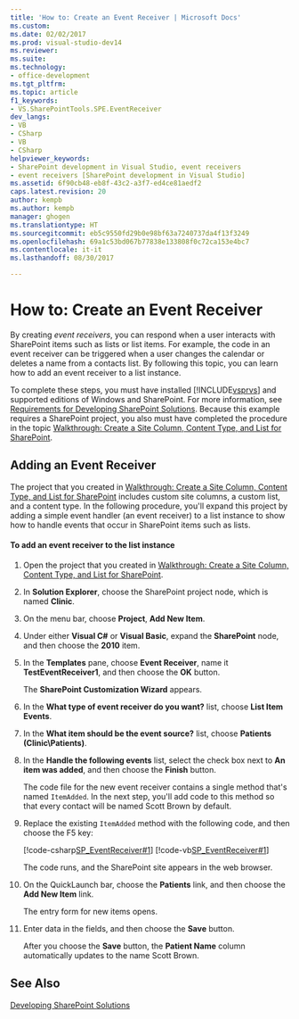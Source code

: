 ```yaml
---
title: 'How to: Create an Event Receiver | Microsoft Docs'
ms.custom: 
ms.date: 02/02/2017
ms.prod: visual-studio-dev14
ms.reviewer: 
ms.suite: 
ms.technology:
- office-development
ms.tgt_pltfrm: 
ms.topic: article
f1_keywords:
- VS.SharePointTools.SPE.EventReceiver
dev_langs:
- VB
- CSharp
- VB
- CSharp
helpviewer_keywords:
- SharePoint development in Visual Studio, event receivers
- event receivers [SharePoint development in Visual Studio]
ms.assetid: 6f90cb48-eb8f-43c2-a3f7-ed4ce81aedf2
caps.latest.revision: 20
author: kempb
ms.author: kempb
manager: ghogen
ms.translationtype: HT
ms.sourcegitcommit: eb5c9550fd29b0e98bf63a7240737da4f13f3249
ms.openlocfilehash: 69a1c53bd067b77838e133808f0c72ca153e4bc7
ms.contentlocale: it-it
ms.lasthandoff: 08/30/2017

---
```

# <a name="how-to-create-an-event-receiver"></a>How to: Create an Event Receiver
  By creating *event receivers*, you can respond when a user interacts with SharePoint items such as lists or list items. For example, the code in an event receiver can be triggered when a user changes the calendar or deletes a name from a contacts list. By following this topic, you can learn how to add an event receiver to a list instance.  
  
 To complete these steps, you must have installed [!INCLUDE[vsprvs](../sharepoint/includes/vsprvs-md.md)] and supported editions of Windows and SharePoint. For more information, see [Requirements for Developing SharePoint Solutions](../sharepoint/requirements-for-developing-sharepoint-solutions.md). Because this example requires a SharePoint project, you also must have completed the procedure in the topic [Walkthrough: Create a Site Column, Content Type, and List for SharePoint](../sharepoint/walkthrough-create-a-site-column-content-type-and-list-for-sharepoint.md).  
  
## <a name="adding-an-event-receiver"></a>Adding an Event Receiver  
 The project that you created in [Walkthrough: Create a Site Column, Content Type, and List for SharePoint](../sharepoint/walkthrough-create-a-site-column-content-type-and-list-for-sharepoint.md) includes custom site columns, a custom list, and a content type. In the following procedure, you'll expand this project by adding a simple event handler (an event receiver) to a list instance to show how to handle events that occur in SharePoint items such as lists.  
  
#### <a name="to-add-an-event-receiver-to-the-list-instance"></a>To add an event receiver to the list instance  
  
1.  Open the project that you created in [Walkthrough: Create a Site Column, Content Type, and List for SharePoint](../sharepoint/walkthrough-create-a-site-column-content-type-and-list-for-sharepoint.md).  
  
2.  In **Solution Explorer**, choose the SharePoint project node, which is named **Clinic**.  
  
3.  On the menu bar, choose **Project**, **Add New Item**.  
  
4.  Under either **Visual C#** or **Visual Basic**, expand the **SharePoint** node, and then choose the **2010** item.  
  
5.  In the **Templates** pane, choose **Event Receiver**, name it **TestEventReceiver1**, and then choose the **OK** button.  
  
     The **SharePoint Customization Wizard** appears.  
  
6.  In the **What type of event receiver do you want?** list, choose **List Item Events**.  
  
7.  In the **What item should be the event source?** list, choose **Patients (Clinic\Patients)**.  
  
8.  In the **Handle the following events** list, select the check box next to **An item was added**, and then choose the **Finish** button.  
  
     The code file for the new event receiver contains a single method that's named `ItemAdded`. In the next step, you'll add code to this method so that every contact will be named Scott Brown by default.  
  
9. Replace the existing `ItemAdded` method with the following code, and then choose the F5 key:  
  
     [!code-csharp[SP_EventReceiver#1](../sharepoint/codesnippet/CSharp/CustomField1/TestEventReceiver1/TestEventReceiver1.cs#1)]   [!code-vb[SP_EventReceiver#1](../sharepoint/codesnippet/VisualBasic/CustomField1_VB/EventReceiver1/EventReceiver1.vb#1)]  
  
     The code runs, and the SharePoint site appears in the web browser.  
  
10. On the QuickLaunch bar, choose the **Patients** link, and then choose the **Add New Item** link.  
  
     The entry form for new items opens.  
  
11. Enter data in the fields, and then choose the **Save** button.  
  
     After you choose the **Save** button, the **Patient Name** column automatically updates to the name Scott Brown.  
  
## <a name="see-also"></a>See Also  
 [Developing SharePoint Solutions](../sharepoint/developing-sharepoint-solutions.md)  
  
  
